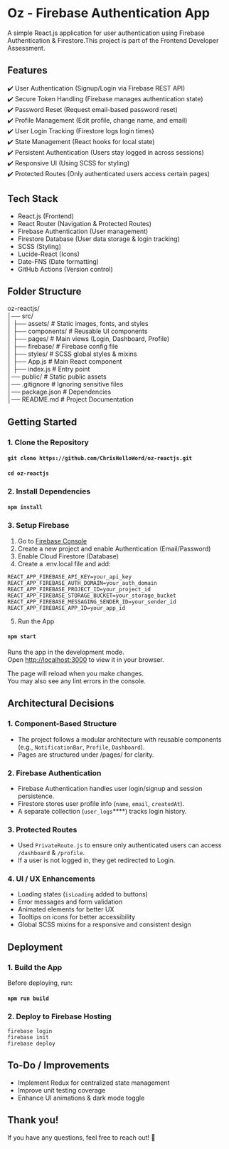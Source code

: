 # Oz - Firebase Authentication App

A simple React.js application for user authentication using Firebase Authentication & Firestore.This project is part of the Frontend Developer Assessment.

## Features
✔️ User Authentication (Signup/Login via Firebase REST API)\
✔️ Secure Token Handling (Firebase manages authentication state)\
✔️ Password Reset (Request email-based password reset)\
✔️ Profile Management (Edit profile, change name, and email)\
✔️ User Login Tracking (Firestore logs login times)\
✔️ State Management (React hooks for local state)\
✔️ Persistent Authentication (Users stay logged in across sessions)\
✔️ Responsive UI (Using SCSS for styling)\
✔️ Protected Routes (Only authenticated users access certain pages)

## Tech Stack
- React.js (Frontend)
- React Router (Navigation & Protected Routes)
- Firebase Authentication (User management)
- Firestore Database (User data storage & login tracking)
- SCSS (Styling)
- Lucide-React (Icons)
- Date-FNS (Date formatting)
- GitHub Actions (Version control)

## Folder Structure
oz-reactjs/ \
│── src/ \
│   ├── assets/               # Static images, fonts, and styles\
│   ├── components/           # Reusable UI components\
│   ├── pages/                # Main views (Login, Dashboard, Profile)\
│   ├── firebase/             # Firebase config file\
│   ├── styles/               # SCSS global styles & mixins\
│   ├── App.js                # Main React component\
│   ├── index.js              # Entry point\
│── public/                   # Static public assets\
│── .gitignore                # Ignoring sensitive files\
│── package.json              # Dependencies\
│── README.md                 # Project Documentation

## Getting Started

### 1. Clone the Repository

#### `git clone https://github.com/ChrisHelloWord/oz-reactjs.git`
#### `cd oz-reactjs`

### 2. Install Dependencies

#### `npm install`

### 3. Setup Firebase

1. Go to [Firebase Console](https://console.firebase.google.com/)
2. Create a new project and enable Authentication (Email/Password)
3. Enable Cloud Firestore (Database)
4. Create a .env.local file and add:

`REACT_APP_FIREBASE_API_KEY=your_api_key`\
`REACT_APP_FIREBASE_AUTH_DOMAIN=your_auth_domain`\
`REACT_APP_FIREBASE_PROJECT_ID=your_project_id`\
`REACT_APP_FIREBASE_STORAGE_BUCKET=your_storage_bucket`\
`REACT_APP_FIREBASE_MESSAGING_SENDER_ID=your_sender_id`\
`REACT_APP_FIREBASE_APP_ID=your_app_id`

5. Run the App

#### `npm start`

Runs the app in the development mode.\
Open [http://localhost:3000](http://localhost:3000) to view it in your browser.

The page will reload when you make changes.\
You may also see any lint errors in the console.

## Architectural Decisions

### 1. Component-Based Structure

- The project follows a modular architecture with reusable components (e.g., `NotificationBar`, `Profile`, `Dashboard`).
- Pages are structured under /pages/ for clarity.

### 2. Firebase Authentication

- Firebase Authentication handles user login/signup and session persistence.
- Firestore stores user profile info (`name`, `email`, `createdAt`).
- A separate collection (`user_logs`****) tracks login history.

### 3. Protected Routes

- Used `PrivateRoute.js` to ensure only authenticated users can access `/dashboard` & `/profile`.
- If a user is not logged in, they get redirected to Login.

### 4. UI / UX Enhancements

- Loading states (`isLoading` added to buttons)
- Error messages and form validation
- Animated elements for better UX
- Tooltips on icons for better accessibility
- Global SCSS mixins for a responsive and consistent design

## Deployment

### 1. Build the App

Before deploying, run:
#### `npm run build`

### 2. Deploy to Firebase Hosting

`firebase login`\
`firebase init`\
`firebase deploy`

## To-Do / Improvements
- Implement Redux for centralized state management
- Improve unit testing coverage
- Enhance UI animations & dark mode toggle

## Thank you!
If you have any questions, feel free to reach out! 🎉